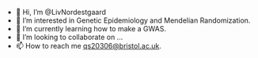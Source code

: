 - 👋 Hi, I’m @LivNordestgaard
- 👀 I’m interested in Genetic Epidemiology and Mendelian Randomization.
- 🌱 I’m currently learning how to make a GWAS.
- 💞️ I’m looking to collaborate on ...
- 📫 How to reach me qs20306@bristol.ac.uk.

<!---
LivNordestgaard/LivNordestgaard is a ✨ special ✨ repository because its `README.md` (this file) appears on your GitHub profile.
You can click the Preview link to take a look at your changes.
--->
